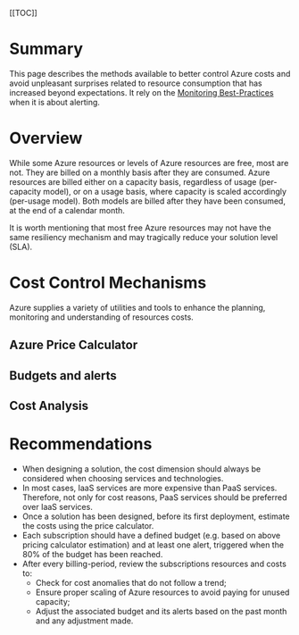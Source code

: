 [[TOC]]

# Summary

This page describes the methods available to better control Azure costs and avoid unpleasant surprises related to resource consumption that has increased beyond expectations. It rely on the [Monitoring Best-Practices](/Knowledge/BestPractices-AzureSolutions-Monitoring/README.md) when it is about alerting.

# Overview

While some Azure resources or levels of Azure resources are free, most are not. They are billed on a monthly basis after they are consumed. Azure resources are billed either on a capacity basis, regardless of usage (per-capacity model), or on a usage basis, where capacity is scaled accordingly (per-usage model). Both models are billed after they have been consumed, at the end of a calendar month.

It is worth mentioning that most free Azure resources may not have the same resiliency mechanism and may tragically reduce your solution level (SLA).

# Cost Control Mechanisms

Azure supplies a variety of utilities and tools to enhance the planning, monitoring and understanding of resources costs.

## Azure Price Calculator

## Budgets and alerts

## Cost Analysis

# Recommendations

- When designing a solution, the cost dimension should always be considered when choosing services and technologies.
- In most cases, IaaS services are more expensive than PaaS services. Therefore, not only for cost reasons, PaaS services should be preferred over IaaS services.
- Once a solution has been designed, before its first deployment, estimate the costs using the price calculator.
- Each subscription should have a defined budget (e.g. based on above pricing calculator estimation) and at least one alert, triggered when the 80% of the budget has been reached.
- After every billing-period, review the subscriptions resources and costs to:
  - Check for cost anomalies that do not follow a trend;
  - Ensure proper scaling of Azure resources to avoid paying for unused capacity;
  - Adjust the associated budget and its alerts based on the past month and any adjustment made.

## 